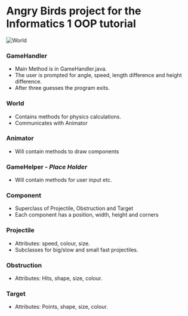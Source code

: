 Angry Birds project for the Informatics 1 OOP tutorial
======================================================

![World](http://f.cl.ly/items/2f0Z3K2X3930050D2Y0p/World.jpg)

### GameHandler
 * Main Method is in GameHandler.java.
 * The user is prompted for angle, speed, length difference and height difference.
 * After three guesses the program exits.
 
### World
 * Contains methods for physics calculations.
 * Communicates with Animator
 
### Animator
 * Will contain methods to draw components
 
### GameHelper - *Place Holder*
 * Will contain methods for user input etc.
 
### Component
 * Superclass of Projectile, Obstruction and Target
 * Each component has a position, width, height and corners
 
### Projectile
 * Attributes: speed, colour, size.
 * Subclasses for big/slow and small fast projectiles.
 
### Obstruction
 * Attributes: Hits, shape, size, colour.
 
### Target
 * Attributes: Points, shape, size, colour.
